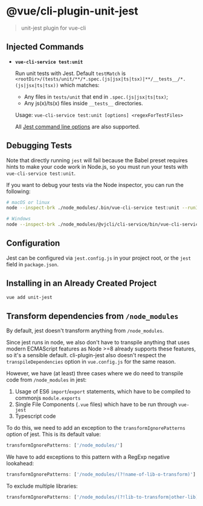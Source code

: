 # @vue/cli-plugin-unit-jest

> unit-jest plugin for vue-cli

## Injected Commands

- **`vue-cli-service test:unit`**

  Run unit tests with Jest. Default `testMatch` is `<rootDir>/(tests/unit/**/*.spec.(js|jsx|ts|tsx)|**/__tests__/*.(js|jsx|ts|tsx))` which matches:

  - Any files in `tests/unit` that end in `.spec.(js|jsx|ts|tsx)`;
  - Any js(x)/ts(x) files inside `__tests__` directories.

  Usage: `vue-cli-service test:unit [options] <regexForTestFiles>`

  All [Jest command line options](https://facebook.github.io/jest/docs/en/cli.html) are also supported.

## Debugging Tests

Note that directly running `jest` will fail because the Babel preset requires hints to make your code work in Node.js, so you must run your tests with `vue-cli-service test:unit`.

If you want to debug your tests via the Node inspector, you can run the following:

```sh
# macOS or linux
node --inspect-brk ./node_modules/.bin/vue-cli-service test:unit --runInBand

# Windows
node --inspect-brk ./node_modules/@vjcli/cli-service/bin/vue-cli-service.js test:unit --runInBand
```

## Configuration

Jest can be configured via `jest.config.js` in your project root, or the `jest` field in `package.json`.

## Installing in an Already Created Project

```sh
vue add unit-jest
```

## Transform dependencies from `/node_modules`

By default, jest doesn't transform anything from `/node_modules`.

Since jest runs in node, we also don't have to transpile anything that uses modern ECMAScript features as Node >=8 already supports these features, so it's a sensible default. cli-plugin-jest also doesn't respect the `transpileDependencies` option in `vue.config.js` for the same reason.

However, we have (at least) three cases where we do need to transpile code from `/node_modules` in jest:

1. Usage of ES6 `import`/`export` statements, which have to be compiled to commonjs `module.exports`
2. Single File Components (`.vue` files) which have to be run through `vue-jest`
3. Typescript code

To do this, we need to add an exception to the `transformIgnorePatterns` option of jest. This is its default value:

```javascript
transformIgnorePatterns: ['/node_modules/']
```

We have to add exceptions to this pattern with a RegExp negative lookahead:

```javascript
transformIgnorePatterns: ['/node_modules/(?!name-of-lib-o-transform)']
```

To exclude multiple libraries:

```javascript
transformIgnorePatterns: ['/node_modules/(?!lib-to-transform|other-lib)']
```
